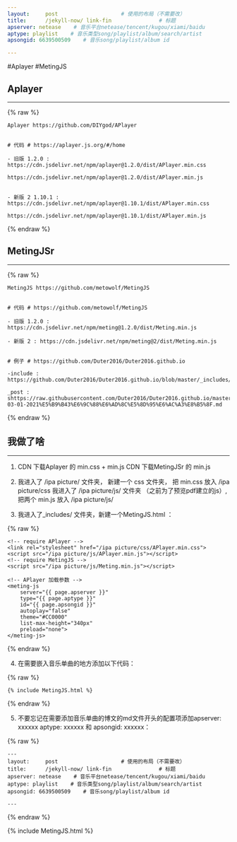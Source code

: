 ```yaml
---
layout:     post   				    # 使用的布局（不需要改）
title:      /jekyll-now/ link-fin 				# 标题 
apserver: netease    # 音乐平台netease/tencent/kugou/xiami/baidu
aptype: playlist    # 音乐类型song/playlist/album/search/artist
apsongid: 6639500509    # 音乐song/playlist/album id

---
```

#Aplayer #MetingJS

## Aplayer ##
----

{% raw %}

```liquid
Aplayer https://github.com/DIYgod/APlayer


# 代码 # https://aplayer.js.org/#/home

- 旧版 1.2.0 : https://cdn.jsdelivr.net/npm/aplayer@1.2.0/dist/APlayer.min.css

https://cdn.jsdelivr.net/npm/aplayer@1.2.0/dist/APlayer.min.js


- 新版 2 1.10.1 : https://cdn.jsdelivr.net/npm/aplayer@1.10.1/dist/APlayer.min.css

https://cdn.jsdelivr.net/npm/aplayer@1.10.1/dist/APlayer.min.js
```

{% endraw %}


## MetingJSr ##
----

{% raw %}

```liquid
MetingJS https://github.com/metowolf/MetingJS


# 代码 # https://github.com/metowolf/MetingJS

- 旧版 1.2.0 : https://cdn.jsdelivr.net/npm/meting@1.2.0/dist/Meting.min.js

- 新版 2 : https://cdn.jsdelivr.net/npm/meting@2/dist/Meting.min.js


# 例子 # https://github.com/Duter2016/Duter2016.github.io

-include : https://github.com/Duter2016/Duter2016.github.io/blob/master/_includes/aplayer.html

_post : shttps://raw.githubusercontent.com/Duter2016/Duter2016.github.io/master/_posts/2021-03-01-2021%E5%B9%B43%E6%9C%88%E6%AD%8C%E5%8D%95%E6%AC%A3%E8%B5%8F.md
```

{% endraw %}

## 我做了啥 ##
----

1. CDN 下载Aplayer 的 min.css + min.js
CDN 下载MetingJSr 的 min.js

2. 我进入了 /ipa picture/ 文件夹， 新建一个 css 文件夹， 把 min.css 放入 /ipa picture/css
我进入了 /ipa picture/js/ 文件夹 （之前为了预览pdf建立的js）, 把两个 min.js 放入 /ipa picture/js/

3. 我进入了_includes/ 文件夹，新建一个MetingJS.html ：
 
{% raw %}

```liquid
<!-- require APlayer -->
<link rel="stylesheet" href="/ipa picture/css/APlayer.min.css">
<script src="/ipa picture/js/APlayer.min.js"></script>
<!-- require MetingJS -->
<script src="/ipa picture/js/Meting.min.js"></script>

<!-- APlayer 加载参数 -->
<meting-js
	server="{{ page.apserver }}"
	type="{{ page.aptype }}"
	id="{{ page.apsongid }}"
	autoplay="false"
	theme="#CC0000"
	list-max-height="340px"
	preload="none">
</meting-js>
```

{% endraw %}

4. 在需要嵌入音乐单曲的地方添加以下代码：

{% raw %}

```liquid
{% include MetingJS.html %}
```

{% endraw %}

5. 不要忘记在需要添加音乐单曲的博文的md文件开头的配置项添加apserver: xxxxxx aptype: xxxxxx 和 apsongid: xxxxxx：

{% raw %}

```liquid
---
layout:     post   				    # 使用的布局（不需要改）
title:      /jekyll-now/ link-fin 				# 标题 
apserver: netease    # 音乐平台netease/tencent/kugou/xiami/baidu
aptype: playlist    # 音乐类型song/playlist/album/search/artist
apsongid: 6639500509    # 音乐song/playlist/album id

---
```

{% endraw %}


{% include MetingJS.html %}
